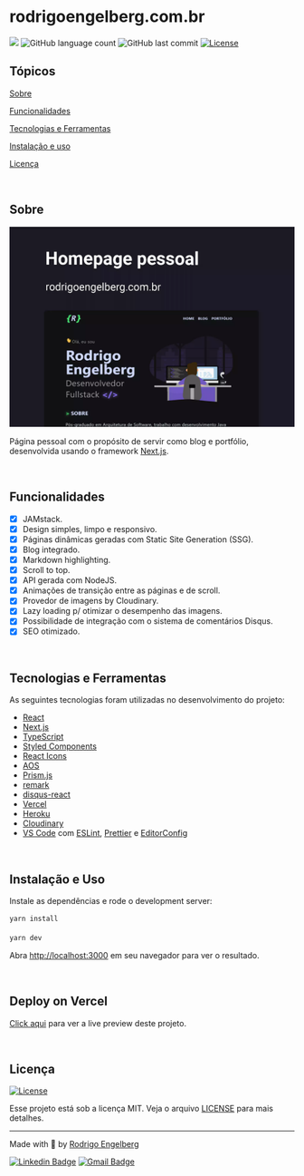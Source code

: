 # rodrigoengelberg.com.br

<p>
  <img src="https://img.shields.io/badge/author-Rodrigo%20Engelberg-6E40C9">
  <img alt="GitHub language count" src="https://img.shields.io/github/languages/count/rodrigoengelberg/rodrigoengelberg.com.br">
  <img alt="GitHub last commit" src="https://img.shields.io/github/last-commit/rodrigoengelberg/rodrigoengelberg.com.br">
  <a href="https://opensource.org/licenses/MIT">
    <img alt="License" src="https://img.shields.io/badge/license-MIT-6E40C9?style=flat-square">
  </a>
</p>

## Tópicos

[Sobre](#sobre)

[Funcionalidades](#funcionalidades)

[Tecnologias e Ferramentas](#tecnologias-e-ferramentas)

[Instalação e uso](#instalação-e-uso)

[Licença](#licença)

<br>

## Sobre

<p align="center">
  <img src=".github/cover.webp" alt="Home page">
</p>

Página pessoal com o propósito de servir como blog e portfólio, desenvolvida usando o framework [Next.js](https://nextjs.org/).

<br>

## Funcionalidades

- [X] JAMstack.
- [X] Design simples, limpo e responsivo.
- [X] Páginas dinâmicas geradas com Static Site Generation (SSG).
- [X] Blog integrado.
- [X] Markdown highlighting.
- [X] Scroll to top.
- [X] API gerada com NodeJS.
- [X] Animações de transição entre as páginas e de scroll.
- [X] Provedor de imagens by Cloudinary.
- [X] Lazy loading p/ otimizar o desempenho das imagens.
- [X] Possibilidade de integração com o sistema de comentários Disqus.
- [X] SEO otimizado.

<br>

## Tecnologias e Ferramentas

As seguintes tecnologias foram utilizadas no desenvolvimento do projeto:

- [React](https://reactjs.org/)
- [Next.js](https://nextjs.org/)
- [TypeScript](https://www.typescriptlang.org/)
- [Styled Components](https://styled-components.com/)
- [React Icons](https://react-icons.github.io/react-icons/)
- [AOS](https://michalsnik.github.io/aos/)
- [Prism.js](https://prismjs.com/)
- [remark](https://remark.js.org/)
- [disqus-react](https://www.npmjs.com/package/disqus-react)
- [Vercel](https://vercel.com/dashboard)
- [Heroku](https://www.heroku.com/)
- [Cloudinary](https://cloudinary.com/)
- [VS Code](https://code.visualstudio.com/) com [ESLint](https://eslint.org/), [Prettier](https://prettier.io/) e [EditorConfig](https://editorconfig.org/)

<br>

## Instalação e Uso

Instale as dependências e rode o development server:

```bash
yarn install

yarn dev
```

Abra [http://localhost:3000](http://localhost:3000) em seu navegador para ver o resultado.

<br>

## Deploy on Vercel

[Click aqui](https://rodrigoengelberg.com.br/) para ver a live preview deste projeto.

<br>

## Licença

<a href="https://opensource.org/licenses/MIT">
  <img alt="License" src="https://img.shields.io/badge/license-MIT-6E40C9?style=flat-square">
</a>

<br>

Esse projeto está sob a licença MIT. Veja o arquivo [LICENSE](/LICENSE) para mais detalhes.

---

Made with :purple_heart: by [Rodrigo Engelberg](https://github.com/rodrigoengelberg)

[![Linkedin Badge](https://img.shields.io/badge/-Rodrigo%20Engelberg-6E40C9?style=flat-square&logo=Linkedin&logoColor=white&link=https://www.linkedin.com/in/rodrigoengelberg/)](https://www.linkedin.com/in/rodrigoengelberg/)
[![Gmail Badge](https://img.shields.io/badge/-rodrigoengelberg@gmail.com-6E40C9?style=flat-square&logo=Gmail&logoColor=white&link=mailto:rodrigoengelberg@gmail.com)](mailto:rodrigoengelberg@gmail.com)
